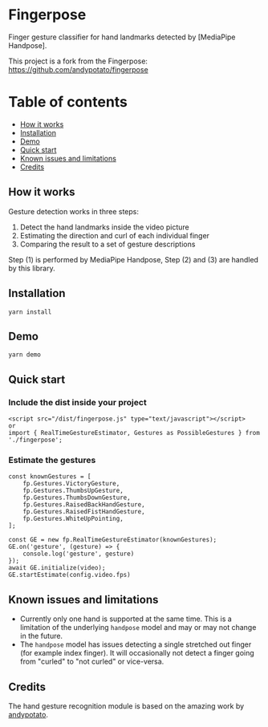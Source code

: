 # Fingerpose

Finger gesture classifier for hand landmarks detected by [MediaPipe Handpose].

This project is a fork from the Fingerpose: https://github.com/andypotato/fingerpose

# Table of contents

- [How it works](#how-it-works)
- [Installation](#installation)
- [Demo](#demo)
- [Quick start](#quickstart)
- [Known issues and limitations](#known-issues-and-limitations)
- [Credits](#credits)

## How it works

Gesture detection works in three steps:

 1. Detect the hand landmarks inside the video picture
 2. Estimating the direction and curl of each individual finger
 3. Comparing the result to a set of gesture descriptions

Step (1) is performed by MediaPipe Handpose, Step (2) and (3) are handled by this library.

## Installation
```
yarn install
```

## Demo
```
yarn demo
```

## Quick start

### Include the dist inside your project
```
<script src="/dist/fingerpose.js" type="text/javascript"></script>
or
import { RealTimeGestureEstimator, Gestures as PossibleGestures } from './fingerpose';
```

### Estimate the gestures
```
const knownGestures = [
    fp.Gestures.VictoryGesture,
    fp.Gestures.ThumbsUpGesture,
    fp.Gestures.ThumbsDownGesture,
    fp.Gestures.RaisedBackHandGesture,
    fp.Gestures.RaisedFistHandGesture,
    fp.Gestures.WhiteUpPointing,
];

const GE = new fp.RealTimeGestureEstimator(knownGestures);
GE.on('gesture', (gesture) => {
    console.log('gesture', gesture)
});
await GE.initialize(video);
GE.startEstimate(config.video.fps)
```

## Known issues and limitations
 - Currently only one hand is supported at the same time. This is a limitation of the underlying `handpose` model and may or may not change in the future.
 - The `handpose` model has issues detecting a single stretched out finger (for example index finger). It will occasionally not detect a finger going from "curled" to "not curled" or vice-versa.

## Credits

The hand gesture recognition module is based on the amazing work by [andypotato](https://github.com/andypotato/fingerpose).
